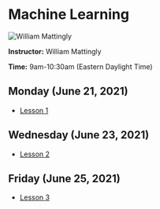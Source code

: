 # Machine Learning
![William Mattingly](https://s3.amazonaws.com/org.jstor.labs/2021/02/William300.png)

**Instructor:** William Mattingly

**Time:** 9am-10:30am (Eastern Daylight Time)

## Monday (June 21, 2021)
* [Lesson 1]()

## Wednesday (June 23, 2021)
* [Lesson 2]()

## Friday (June 25, 2021)
* [Lesson 3]()